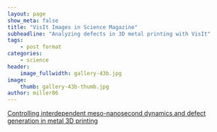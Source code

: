```yaml
---
layout: page
show_meta: false
title: "VisIt Images in Science Magazine"
subheadline: "Analyzing defects in 3D metal printing with VisIt"
tags:
    - post format
categories:
    - science
header:
    image_fullwidth: gallery-43b.jpg
image:
    thumb: gallery-43b-thumb.jpg
author: miller86
---
```


[Controlling interdependent meso-nanosecond dynamics and defect generation in metal 3D printing](https://science.sciencemag.org/content/368/6491/660.editor-summary)
